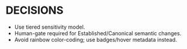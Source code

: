 # DECISIONS
- Use tiered sensitivity model.
- Human-gate required for Established/Canonical semantic changes.
- Avoid rainbow color-coding; use badges/hover metadata instead.


